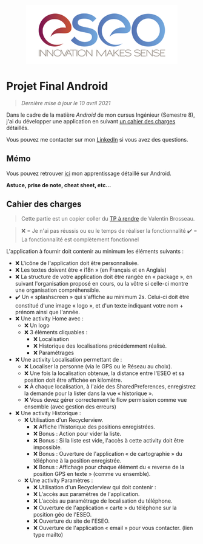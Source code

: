 <p align="center"><img src="readme/images/eseo_logo.png" width="400"></p>

# Projet Final Android
> *Dernière mise à jour le 10 avril 2021*

Dans le cadre de la matière *Android* de mon cursus Ingénieur (Semestre 8), j'ai du développer une application en suivant [un cahier des charges](#cahier-des-charges) détaillés.

Vous pouvez me contacter sur mon [LinkedIn](https://www.linkedin.com/in/hugo-madureira/) si vous avez des questions.

## Mémo

Vous pouvez retrouver [ici](memo/main.md) mon apprentissage détaillé sur Android.

**Astuce, prise de note, cheat sheet, etc...**

## Cahier des charges

> Cette partie est un copier coller du [TP à rendre](https://cours.brosseau.ovh/tp/android/app-base-android.html) de Valentin Brosseau.

> ❌ = Je n'ai pas réussis ou eu le temps de réaliser la fonctionnalité
> ✔️ = La fonctionnalité est complètement fonctionnel


L'application à fournir doit contenir au minimum les éléments suivants :

- ❌ L'icône de l'application doit être personnalisée.
- ❌ Les textes doivent être « i18n » (en Français et en Anglais)
- ❌ La structure de votre application doit être rangée en « package », en suivant l'organisation proposé en cours, ou la vôtre si celle-ci montre une organisation compréhensible.
- ✔️ Un « splashscreen » qui s'affiche au minimum 2s. Celui-ci doit être constitué d'une image « logo », et d'un texte indiquant votre nom + prénom ainsi que l'année.
- ❌ Une activity Home avec :
  - ❌ Un logo
  - ❌ 3 éléments cliquables :
    - ❌ Localisation
    - ❌ Historique des localisations précédemment réalisé.
    - ❌ Paramétrages
- ❌ Une activity Localisation permettant de :
  - ❌ Localiser la personne (via le GPS ou le Réseau au choix).
  - ❌ Une fois la localisation obtenue, la distance entre l'ESEO et sa position doit être affichée en kilomètre.
  - ❌ À chaque localisation, à l'aide des SharedPreferences, enregistrez la demande pour la lister dans la vue « historique ».
  - ❌ Vous devez gérer correctement le flow permission comme vue ensemble (avec gestion des erreurs)
- ❌ Une activity Historique :
  - ❌ Utilisation d'un Recyclerview.
    - ❌ Affiche l'historique des positions enregistrées.
    - ❌ Bonus : Action pour vider la liste.
    - ❌ Bonus : Si la liste est vide, l'accès à cette activity doit être impossible.
    - ❌ Bonus : Ouverture de l'application « de cartographie » du téléphone à la position enregistrée.
    - ❌ Bonus : Affichage pour chaque élément du « reverse de la position GPS en texte » (comme vu ensemble).
  - ❌ Une activity Paramètres :
    - ❌ Utilisation d'un Recyclerview qui doit contenir :
    - ❌ L'accès aux paramètres de l'application.
    - ❌ L'accès au paramétrage de localisation du téléphone.
    - ❌ Ouverture de l'application « carte » du téléphone sur la position géo de l'ESEO.
    - ❌ Ouverture du site de l'ESEO.
     - ❌ Ouverture de l'application « email » pour vous contacter. (lien type mailto)

